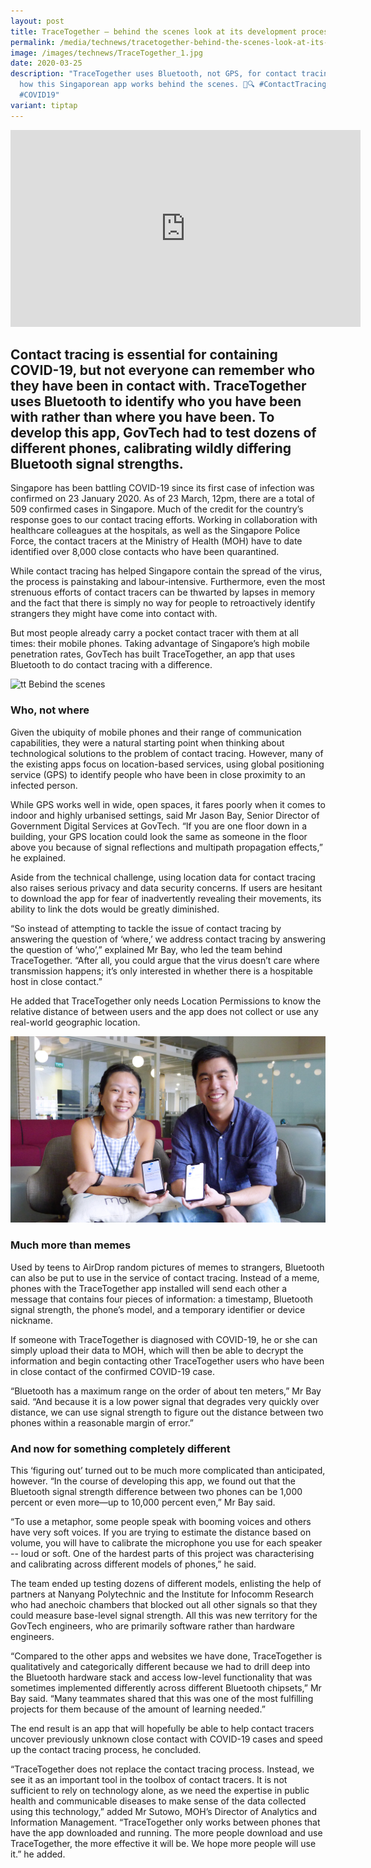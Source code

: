 ```yaml
---
layout: post
title: TraceTogether — behind the scenes look at its development process
permalink: /media/technews/tracetogether-behind-the-scenes-look-at-its-development-process/
image: /images/technews/TraceTogether_1.jpg
date: 2020-03-25
description: "TraceTogether uses Bluetooth, not GPS, for contact tracing. Learn
  how this Singaporean app works behind the scenes. 📱🔍 #ContactTracing
  #COVID19"
variant: tiptap
---
```

<div class="bp-youtube">
  <iframe width="560" height="315" src="https://www.youtube.com/embed/buj8ZTRtJes" frameborder="0" allow="accelerometer; autoplay; encrypted-media; gyroscope; picture-in-picture" allowfullscreen=""></iframe>
</div>

Contact tracing is essential for containing COVID-19, but not everyone can remember who they have been in contact with. TraceTogether uses Bluetooth to identify who you have been with rather than where you have been. To develop this app, GovTech had to test dozens of different phones, calibrating wildly differing Bluetooth signal strengths. 
---

Singapore has been battling COVID-19 since its first case of infection was confirmed on 23 January 2020. As of 23 March, 12pm, there are a total of 509 confirmed cases in Singapore. Much of the credit for the country’s response goes to our contact tracing efforts. Working in collaboration with healthcare colleagues at the hospitals, as well as the Singapore Police Force, the contact tracers at the Ministry of Health (MOH) have to date identified over 8,000 close contacts who have been quarantined.   

While contact tracing has helped Singapore contain the spread of the virus, the process is painstaking and labour-intensive. Furthermore, even the most strenuous efforts of contact tracers can be thwarted by lapses in memory and the fact that there is simply no way for people to retroactively identify strangers they might have come into contact with.

But most people already carry a pocket contact tracer with them at all times: their mobile phones. Taking advantage of Singapore’s high mobile penetration rates, GovTech has built TraceTogether, an app that uses Bluetooth to do contact tracing with a difference.

![tt Bebind the scenes](/images/technews/tt-part1.JPG)

### **Who, not where**

Given the ubiquity of mobile phones and their range of communication capabilities, they were a natural starting point when thinking about technological solutions to the problem of contact tracing. However, many of the existing apps focus on location-based services, using global positioning service (GPS) to identify people who have been in close proximity to an infected person.

While GPS works well in wide, open spaces, it fares poorly when it comes to indoor and highly urbanised settings, said Mr Jason Bay, Senior Director of Government Digital Services at GovTech. “If you are one floor down in a building, your GPS location could look the same as someone in the floor above you because of signal reflections and multipath propagation effects,” he explained.

Aside from the technical challenge, using location data for contact tracing also raises serious privacy and data security concerns. If users are hesitant to download the app for fear of inadvertently revealing their movements, its ability to link the dots would be greatly diminished.

“So instead of attempting to tackle the issue of contact tracing by answering the question of ‘where,’ we address contact tracing by answering the question of ‘who’,” explained Mr Bay, who led the team behind TraceTogether. “After all, you could argue that the virus doesn’t care where transmission happens; it’s only interested in whether there is a hospitable host in close contact.” 

He added that TraceTogether only needs Location Permissions to know the relative distance of between users and the app does not collect or use any real-world geographic location.

![tt Bebind the scenes](/images/technews/tt-part2.JPG)

### **Much more than memes**

Used by teens to AirDrop random pictures of memes to strangers, Bluetooth can also be put to use in the service of contact tracing. Instead of a meme, phones with the TraceTogether app installed will send each other a message that contains four pieces of information: a timestamp, Bluetooth signal strength, the phone’s model, and a temporary identifier or device nickname. 

If someone with TraceTogether is diagnosed with COVID-19, he or she can simply upload their data to MOH, which will then be able to decrypt the information and begin contacting other TraceTogether users who have been in close contact of the confirmed COVID-19 case. 

“Bluetooth has a maximum range on the order of about ten meters,” Mr Bay said. “And because it is a low power signal that degrades very quickly over distance, we can use signal strength to figure out the distance between two phones within a reasonable margin of error.”

### **And now for something completely different**

This ‘figuring out’ turned out to be much more complicated than anticipated, however. “In the course of developing this app, we found out that the Bluetooth signal strength difference between two phones can be 1,000 percent or even more—up to 10,000 percent even,” Mr Bay said. 

“To use a metaphor, some people speak with booming voices and others have very soft voices. If you are trying to estimate the distance based on volume, you will have to calibrate the microphone you use for each speaker -- loud or soft. One of the hardest parts of this project was characterising and calibrating across different models of phones,” he said. 

The team ended up testing dozens of different models, enlisting the help of partners at Nanyang Polytechnic and the Institute for Infocomm Research who had anechoic chambers that blocked out all other signals so that they could measure base-level signal strength. All this was new territory for the GovTech engineers, who are primarily software rather than hardware engineers.

“Compared to the other apps and websites we have done, TraceTogether is qualitatively and categorically different because we had to drill deep into the Bluetooth hardware stack and access low-level functionality that was sometimes implemented differently across different Bluetooth chipsets,” Mr Bay said. “Many teammates shared that this was one of the most fulfilling projects for them because of the amount of learning needed.”

The end result is an app that will hopefully be able to help contact tracers uncover previously unknown close contact with COVID-19 cases and speed up the contact tracing process, he concluded. 

“TraceTogether does not replace the contact tracing process. Instead, we see it as an important tool in the toolbox of contact tracers. It is not sufficient to rely on technology alone, as we need the expertise in public health and communicable diseases to make sense of the data collected using this technology,” added Mr Sutowo, MOH’s Director of Analytics and Information Management. “TraceTogether only works between phones that have the app downloaded and running. The more people download and use TraceTogether, the more effective it will be. We hope more people will use it.” he added.